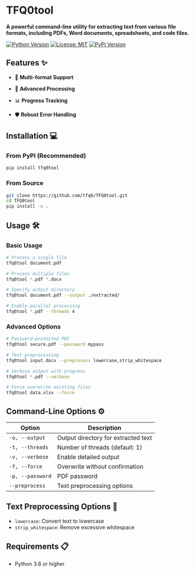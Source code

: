# TFQ0tool

**A powerful command-line utility for extracting text from various file formats, including PDFs, Word documents, spreadsheets, and code files.**

[![Python Version](https://img.shields.io/badge/Python-3.8%2B-blue)](https://www.python.org/)
[![License: MIT](https://img.shields.io/badge/License-MIT-yellow.svg)](https://opensource.org/licenses/MIT)
[![PyPI Version](https://img.shields.io/pypi/v/tfq0tool)](https://pypi.org/project/tfq0tool/)

## Features ✨

- 📂 **Multi-format Support**

- 🚀 **Advanced Processing**

- 📊 **Progress Tracking**

- 🛡️ **Robust Error Handling**

## Installation 💻

### From PyPI (Recommended)
```bash
pip install tfq0tool
```

### From Source
```bash
git clone https://github.com/tfq0/TFQ0tool.git
cd TFQ0tool
pip install -e .
```

## Usage 🛠️

### Basic Usage
```bash
# Process a single file
tfq0tool document.pdf

# Process multiple files
tfq0tool *.pdf *.docx

# Specify output directory
tfq0tool document.pdf --output ./extracted/

# Enable parallel processing
tfq0tool *.pdf --threads 4
```

### Advanced Options
```bash
# Password-protected PDF
tfq0tool secure.pdf --password mypass

# Text preprocessing
tfq0tool input.docx --preprocess lowercase,strip_whitespace

# Verbose output with progress
tfq0tool *.pdf --verbose

# Force overwrite existing files
tfq0tool data.xlsx --force
```

## Command-Line Options ⚙️

| Option | Description |
|--------|-------------|
| `-o, --output` | Output directory for extracted text |
| `-t, --threads` | Number of threads (default: 1) |
| `-v, --verbose` | Enable detailed output |
| `-f, --force` | Overwrite without confirmation |
| `-p, --password` | PDF password |
| `--preprocess` | Text preprocessing options |

## Text Preprocessing Options 🔧

- `lowercase`: Convert text to lowercase
- `strip_whitespace`: Remove excessive whitespace

## Requirements 📋

- Python 3.8 or higher




